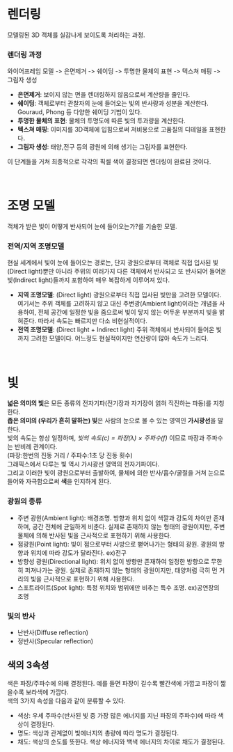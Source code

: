 # 렌더링
모델링된 3D 객체를 실감나게 보이도록 처리하는 과정.  
### 렌더링 과정
와이어프레임 모델 -> 은면제거 -> 쉐이딩 -> 투명한 물체의 표현 -> 텍스쳐 매핑 -> 그림자 생성
- **은면제거**: 보이지 않는 면을 렌더링하지 않음으로써 계산량을 줄인다.
- **쉐이딩**: 객체로부터 관찰자의 눈에 들어오는 빛의 반사량과 성분을 계산한다. Gouraud, Phong 등 다양한 쉐이딩 기법이 있다.
- **투명한 물체의 표현**: 물체의 투명도에 따른 빛의 투과량을 계산한다.
- **텍스쳐 매핑**: 이미지를 3D객체에 입힘으로써 저비용으로 고품질의 디테일을 표현한다.
- **그림자 생성**: 태양,전구 등의 광원에 의해 생기는 그림자를 표현한다.

이 단계들을 거쳐 최종적으로 각각의 픽셀 색이 결정되면 렌더링이 완료된 것이다.

<br/>

# 조명 모델
객체가 받은 빛이 어떻게 반사되어 눈에 들어오는가?를 기술한 모델.
### 전역/지역 조명모델
현실 세계에서 빛이 눈에 들어오는 경로는, 
단지 광원으로부터 객체로 직접 입사된 빛(Direct light)뿐만 아니라 주위의 여러가지 다른 객체에서 반사되고 또 반사되어 들어온 빛(Indirect light)들까지 
포함하여 매우 복잡하게 이루어져 있다.  
- **지역 조명모델**: (Direct light) 광원으로부터 직접 입사된 빛만을 고려한 모델이다. 여기서는 주위 객체를 고려하지 않고 대신 주변광(Ambient 
light)이라는 개념을 사용하여, 전체 공간에 일정한 빛을 줌으로써 빛이 닿지 않는 어두운 부분까지 빛을 밝혀준다.
따라서 속도는 빠르지만 다소 비현실적이다.
- **전역 조명모델**: (Direct light + Indirect light) 주위 객체에서 반사되어 들어온 빛까지 고려한 모델이다. 
어느정도 현실적이지만 연산량이 많아 속도가 느리다.
<br/>

# 빛
**넓은 의미의 빛**은 모든 종류의 전자기파(전기장과 자기장이 얽혀 직진하는 파동)를 지칭한다.  
**좁은 의미의 (우리가 흔히 말하는) 빛**은 사람의 눈으로 볼 수 있는 영역인 **가시광선**을 말한다.  
빛의 속도는 항상 일정하며, *빛의 속도(c) = 파장(λ) × 주파수(f)* 이므로 파장과 주파수는 반비례 관계이다.  
(파장:한번의 진동 거리 / 주파수:1초 당 진동 횟수)  
그래픽스에서 다루는 빛 역시 가시광선 영역의 전자기파이다.  
그리고 이러한 빛이 광원으로부터 출발하여, 물체에 의한 반사/흡수/굴절을 거쳐 눈으로 들어와 자극함으로써 **색**을 인지하게 된다.

### 광원의 종류
- 주변 광원(Ambient light): 배경조명. 방향과 위치 없이 색깔과 강도의 차이만 존재하며, 공간 전체에 균일하게 비춘다. 실제로 존재하지 않는 형태의
광원이지만, 주변 물체에 의해 반사된 빛을 근사적으로 표현하기 위해 사용한다.
- 점광원(Point light): 빛이 점으로부터 사방으로 뻗어나가는 형태의 광원. 광원의 방향과 위치에 따라 강도가 달라진다. ex)전구
- 방향성 광원(Directional light): 위치 없이 방향만 존재하여 일정한 방향으로 무한히 퍼져나가는 광원. 실제로 존재하지 않는 형태의 광원이지만, 태양처럼 극히 먼 거리의 빛을 근사적으로 표현하기 위해 사용한다.
- 스포트라이트(Spot light): 특정 위치와 범위에만 비추는 특수 조명. ex)공연장의 조명

### 빛의 반사
- 난반사(Diffuse reflection)
- 정반사(Specular reflection)

## 색의 3속성
색은 파장/주파수에 의해 결정된다. 예를 들면 파장이 길수록 빨간색에 가깝고 파장이 짧을수록 보라색에 가깝다.  
색의 3가지 속성을 다음과 같이 분류할 수 있다.
- 색상: 우세 주파수(반사된 빛 중 가장 많은 에너지를 지닌 파장의 주파수)에 따라 색상이 결정된다.
- 명도: 색상과 관계없이 빛에너지의 총량에 따라 명도가 결정된다.
- 채도: 색상의 순도를 뜻한다. 색상 에너지와 백색 에너지의 차이로 채도가 결정된다.
